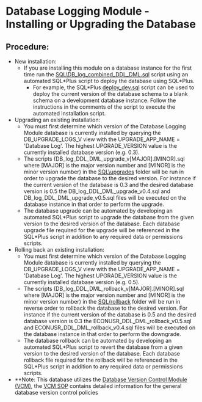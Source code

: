 # Database Logging Module - Installing or Upgrading the Database

## Procedure:
- New installation:
  - If you are installing this module on a database instance for the first time run the [SQL\DB_log_combined_DDL_DML.sql](../SQL/DB_log_combined_DDL_DML.sql) script using an automated SQL\*Plus script to deploy the database using SQL\*Plus.
    - For example, the SQL\*Plus [deploy_dev.sql](../SQL/automated_deployments/deploy_dev.sql) script can be used to deploy the current version of the database schema to a blank schema on a development database instance.  Follow the instructions in the comments of the script to execute the automated installation script.
- Upgrading an existing installation:
  - You must first determine which version of the Database Logging Module database is currently installed by querying the DB_UPGRADE_LOGS_V view with the UPGRADE_APP_NAME = 'Database Log'.  The highest UPGRADE_VERSION value is the currently installed database version (e.g. 0.3).  
  - The scripts (DB_log_DDL_DML_upgrade_v[MAJOR].[MINOR].sql where [MAJOR] is the major version number and [MINOR] is the minor version number) in the [SQL\upgrades](../SQL/upgrades) folder will be run in order to upgrade the database to the desired version.  For instance if the current version of the database is 0.3 and the desired database version is 0.5 the DB_log_DDL_DML_upgrade_v0.4.sql and DB_log_DDL_DML_upgrade_v0.5.sql files will be executed on the database instance in that order to perform the upgrade.  
  - The database upgrade can be automated by developing an automated SQL\*Plus script to upgrade the database from the given version to the desired version of the database.  Each database upgrade file required for the upgrade will be referenced in the SQL\*Plus script in addition to any required data or permissions scripts.  
- Rolling back an existing installation:
  - You must first determine which version of the Database Logging Module database is currently installed by querying the DB_UPGRADE_LOGS_V view with the UPGRADE_APP_NAME = 'Database Log'.  The highest UPGRADE_VERSION value is the currently installed database version (e.g. 0.5).  
  - The scripts (DB_log_DDL_DML_rollback_v[MAJOR].[MINOR].sql where [MAJOR] is the major version number and [MINOR] is the minor version number) in the [SQL/rollback](../SQL/rollback) folder will be run in reverse order to rollback the database to the desired version.  For instance if the current version of the database is 0.5 and the desired database version is 0.3 the ECONUSR_DDL_DML_rollback_v0.5.sql and ECONUSR_DDL_DML_rollback_v0.4.sql files will be executed on the database instance in that order to perform the downgrade.  
  - The database rollback can be automated by developing an automated SQL\*Plus script to revert the database from a given version to the desired version of the database.  Each database rollback file required for the rollback will be referenced in the SQL\*Plus script in addition to any required data or permissions scripts.  
- **Note: This database utilizes the [Database Version Control Module (VCM)](https://github.com/noaa-pifsc/PIFSC-DBVersionControlModule), the [VCM SOP](https://github.com/noaa-pifsc/PIFSC-DBVersionControlModule/blob/master/docs/DB%20Version%20Control%20Module%20SOP.MD) contains detailed information for the general database version control policies
